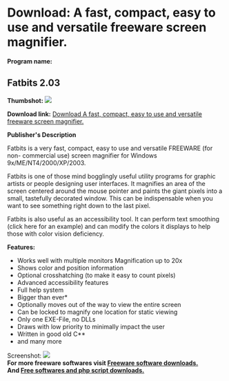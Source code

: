 # Download: A fast, compact, easy to use and versatile freeware screen magnifier.

**Program name:**

## Fatbits 2.03

  
**Thumbshot:** ![](http://www.freewarefiles.com/screenshot/fatbits_md.gif)   
  
**Download link:** [Download A fast, compact, easy to use and versatile freeware screen magnifier.](http://freesoftwares.boysofts.com/Fatbits_program_19309.html)  
  


**Publisher's Description**  
  


Fatbits is a very fast, compact, easy to use and versatile FREEWARE (for non- commercial use) screen magnifier for Windows 9x/ME/NT4/2000/XP/2003. 

Fatbits is one of those mind bogglingly useful utility programs for graphic artists or people designing user interfaces. It magnifies an area of the screen centered around the mouse pointer and paints the giant pixels into a small, tastefully decorated window. This can be indispensable when you want to see something right down to the last pixel.

Fatbits is also useful as an accessibility tool. It can perform text smoothing (click here for an example) and can modify the colors it displays to help those with color vision deficiency.

**Features:**

  * Works well with multiple monitors Magnification up to 20x 
  * Shows color and position information 
  * Optional crosshatching (to make it easy to count pixels) 
  * Advanced accessibility features 
  * Full help system 
  * Bigger than ever* 
  * Optionally moves out of the way to view the entire screen 
  * Can be locked to magnify one location for static viewing 
  * Only one EXE-File, no DLLs 
  * Draws with low priority to minimally impact the user 
  * Written in good old C** 
  * and many more 

  
  
Screenshot: ![](http://www.freewarefiles.com/screenshot/fatbits.gif)   
**For more freeware softwares visit [Freeware software downloads.](http://freesoftwares.boysofts.com/)**   
**And [Free softwares and php script downloads.](http://www.boysofts.com/)**
